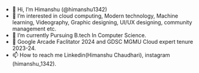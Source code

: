 - 👋 Hi, I’m Himanshu (@himanshu1342)
- 👀 I’m interested in cloud computing, Modern technology, Machine learning, Videography, Graphic designing, UI/UX designing, community management etc.
- 🌱 I’m currently Pursuing B.tech In Computer Science.
- 📢 Google Arcade Faclitator 2024 and GDSC MGMU Cloud expert tenure 2023-24.
- 📫 How to reach me Linkedin(Himanshu Chaudhari), instagram (himanshu_1342).

<!---
himanshu1342/himanshu1342 is a ✨ special ✨ repository because its `README.md` (this file) appears on your GitHub profile.
You can click the Preview link to take a look at your changes.
--->
